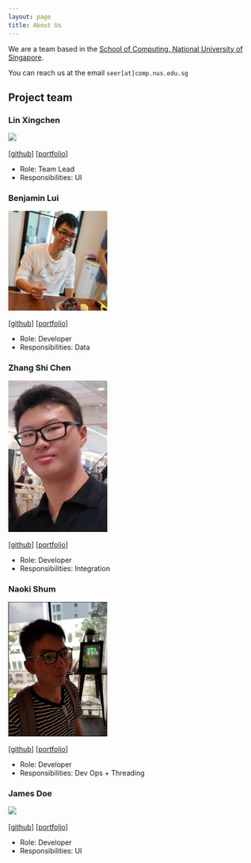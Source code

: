 ```yaml
---
layout: page
title: About Us
---
```


We are a team based in the [School of Computing, National University of Singapore](http://www.comp.nus.edu.sg).

You can reach us at the email `seer[at]comp.nus.edu.sg`

## Project team

### Lin Xingchen

<img src="images/linxcathyyy.png" width="200px">

[[github](http://github.com/Linxcathyyy)]
[[portfolio](team/linxcathyyy.md)]

* Role: Team Lead
* Responsibilities: UI

### Benjamin Lui

<img src="images/benluiwj.png" width="200px">

[[github](http://github.com/benluiwj)]
[[portfolio](team/benluiwj.md)]

* Role: Developer
* Responsibilities: Data

### Zhang Shi Chen

<img src="images/skyblaise99.png" width="200px">

[[github](https://github.com/SkyBlaise99)]
[[portfolio](team/skyblaise99.md)]

* Role: Developer
* Responsibilities: Integration

### Naoki Shum

<img src="images/NaokiShum.png" width="200px">

[[github](http://github.com/NaokiShum)]
[[portfolio](team/NaokiShum.md)]

* Role: Developer
* Responsibilities: Dev Ops + Threading

### James Doe

<img src="images/johndoe.png" width="200px">

[[github](http://github.com/johndoe)]
[[portfolio](team/johndoe.md)]

* Role: Developer
* Responsibilities: UI
